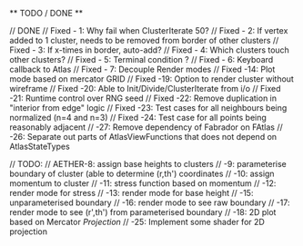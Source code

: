 ﻿** TODO / DONE **

  // DONE 
  // Fixed - 1: Why fail when ClusterIterate 50?
  // Fixed - 2: If vertex added to 1 cluster, needs to be removed from border of other clusters
  // Fixed - 3: If x-times in border, auto-add?
  // Fixed - 4: Which clusters touch other clusters?
  // Fixed - 5: Terminal condition ?
  // Fixed - 6: Keyboard callback to Atlas
  // Fixed - 7: Decouple Render modes
  // Fixed -14: Plot mode based on mercator GRID 
  // Fixed -19: Option to render cluster without wireframe 
  // Fixed -20: Able to Init/Divide/ClusterIterate from i/o
  // Fixed -21: Runtime control over RNG seed
  // Fixed -22: Remove duplication in "interior from edge" logic
  // Fixed -23: Test cases for all neighbours being normalized (n=4 and n=3)
  // Fixed -24: Test case for all points being reasonably adjacent
  //	   -27: Remove dependency of Fabrador on FAtlas
  //       -26: Separate out parts of AtlasViewFunctions that does not depend on AtlasStateTypes

  // TODO:
  // AETHER-8:  assign base heights to clusters
  //       -9:  parameterise boundary of cluster (able to determine (r,th') coordinates
  //       -10: assign momentum to cluster
  //       -11: stress function based on momentum
  //       -12: render mode for stress
  //       -13: render mode for base height
  //       -15: unparameterised boundary
  //       -16: render mode to see raw boundary
  //       -17: render mode to see (r',th') from parameterised boundary
  //       -18: 2D plot based on Mercator *Projection*
  //       -25: Implement some shader for 2D projection







